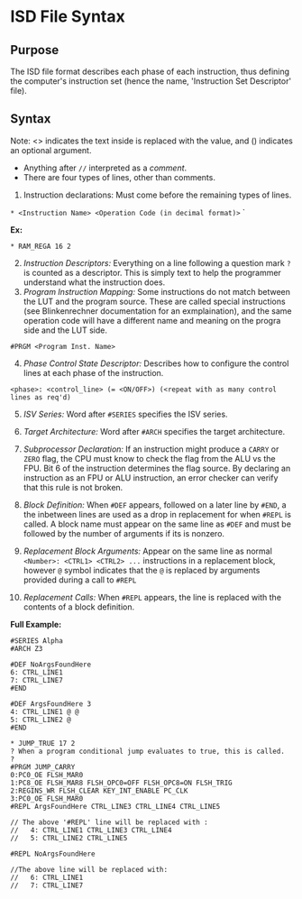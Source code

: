 # ISD File Syntax

## Purpose

The ISD file format describes each phase of each instruction, thus defining the
computer's instruction set (hence the name, 'Instruction Set Descriptor' file).

## Syntax

Note: <> indicates the text inside is replaced with the value, and () indicates an optional argument.
* Anything after `//` interpreted as a _comment_.
* There are four types of lines, other than comments.
1. Instruction declarations: Must come before the remaining types of lines.

 `* <Instruction Name> <Operation Code (in decimal format)>` <Number of data bytes>`

 **Ex:**

`* RAM_REGA 16 2`

 2. _Instruction Descriptors:_ Everything on a line following a question mark `?`
 is counted as a descriptor. This is simply text to help the programmer understand
 what the instruction does.
 3. _Program Instruction Mapping:_ Some instructions do not match between the LUT
 and the program source. These are called special instructions (see Blinkenrechner
 documentation for an exmplaination), and the same operation code will have a
 different name and meaning on the progra side and the LUT side.

 `#PRGM <Program Inst. Name>`

 4. _Phase Control State Descriptor:_ Describes how to configure the control lines
 at each phase of the instruction.

 `<phase>: <control_line> (= <ON/OFF>) (<repeat with as many control lines as req'd)`

 5. _ISV Series:_ Word after `#SERIES` specifies the ISV series.

 6. _Target Architecture:_ Word after `#ARCH` specifies the target architecture.


 7. _Subprocessor Declaration:_ If an instruction might produce a `CARRY` or `ZERO`
 flag, the CPU must know to check the flag from the ALU vs the FPU. Bit 6 of the
 instruction determines the flag source. By declaring an instruction as an FPU or
 ALU instruction, an error checker can verify that this rule is not broken.

 8. _Block Definition:_ When `#DEF` appears, followed on a later line by `#END`,
 a the inbetween lines are used as a drop in replacement for when `#REPL` is called.
 A block name must appear on the same line as `#DEF` and must be followed by the
 number of arguments if its is nonzero.

 8. _Replacement Block Arguments:_ Appear on the same line as normal
 `<Number>: <CTRL1> <CTRL2> ...` instructions in a replacement block, however `@`
 symbol indicates that the `@` is replaced by arguments provided during a call to
 `#REPL`

 9. _Replacement Calls:_ When `#REPL` appears, the line is replaced with the contents
 of a block definition.

**Full Example:**

	#SERIES Alpha
	#ARCH Z3

	#DEF NoArgsFoundHere
	6: CTRL_LINE1
	7: CTRL_LINE7
	#END

	#DEF ArgsFoundHere 3
	4: CTRL_LINE1 @ @
	5: CTRL_LINE2 @
	#END

	* JUMP_TRUE 17 2
	? When a program conditional jump evaluates to true, this is called.
	?
	#PRGM JUMP_CARRY
	0:PC0_OE FLSH_MAR0
	1:PC8_OE FLSH_MAR8 FLSH_OPC0=OFF FLSH_OPC8=ON FLSH_TRIG
	2:REGINS_WR FLSH_CLEAR KEY_INT_ENABLE PC_CLK
	3:PC0_OE FLSH_MAR0
	#REPL ArgsFoundHere CTRL_LINE3 CTRL_LINE4 CTRL_LINE5

	// The above '#REPL' line will be replaced with :
	//   4: CTRL_LINE1 CTRL_LINE3 CTRL_LINE4
	//	 5: CTRL_LINE2 CTRL_LINE5

	#REPL NoArgsFoundHere

	//The above line will be replaced with:
	//   6: CTRL_LINE1
	//   7: CTRL_LINE7
